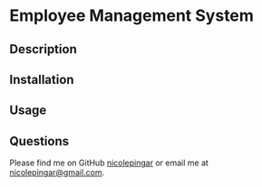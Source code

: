 # Employee Management System

## Description



## Installation

## Usage

## Questions 

Please find me on GitHub [nicolepingar](https://github.com/nicolepingar) or email me at nicolepingar@gmail.com.